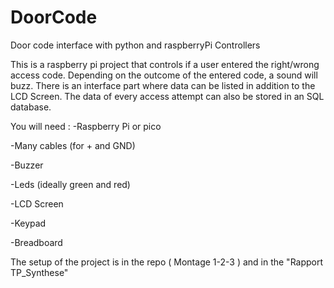 # DoorCode
Door code interface with python and raspberryPi Controllers

This is a raspberry pi project that controls if a user entered the right/wrong access code. Depending on the outcome
of the entered code, a sound will buzz. There is an interface part where data can be listed in addition to the LCD Screen.
The data of every access attempt can also be stored in an SQL database. 


You will need :
-Raspberry Pi or pico

-Many cables (for + and GND)

-Buzzer

-Leds (ideally green and red)

-LCD Screen

-Keypad

-Breadboard 

The setup of the project is in the repo ( Montage 1-2-3 ) and in the "Rapport TP_Synthese"
